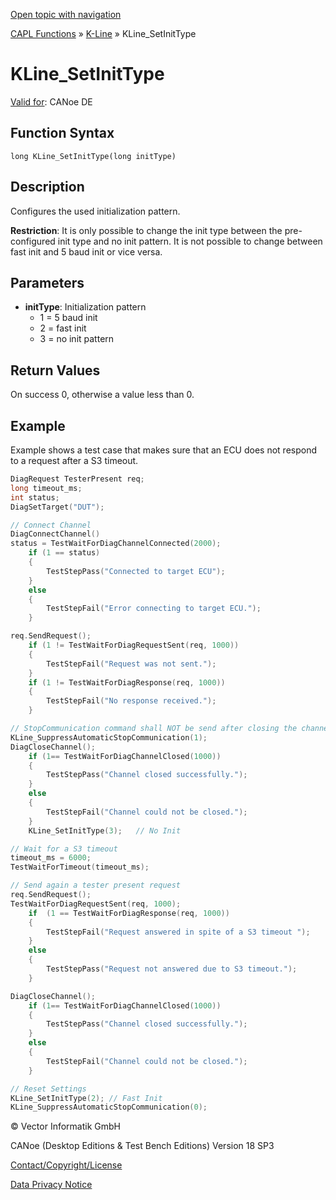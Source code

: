 [Open topic with navigation](../../../../../CANoeDEFamily.htm#Topics/CAPLFunctions/KLine/Functions/CAPLfunctionKLineSetInitType.md)

[CAPL Functions](../../CAPLfunctions.md) » [K-Line](../CAPLfunctionsKLineOverview.md) » KLine_SetInitType

# KLine_SetInitType

[Valid for](../../../Shared/FeatureAvailability.md): CANoe DE

## Function Syntax

```
long KLine_SetInitType(long initType)
```

## Description

Configures the used initialization pattern.

**Restriction**: It is only possible to change the init type between the pre-configured init type and no init pattern. It is not possible to change between fast init and 5 baud init or vice versa.

## Parameters

- **initType**: Initialization pattern
  - 1 = 5 baud init
  - 2 = fast init
  - 3 = no init pattern

## Return Values

On success 0, otherwise a value less than 0.

## Example

Example shows a test case that makes sure that an ECU does not respond to a request after a S3 timeout.

```c
DiagRequest TesterPresent req;
long timeout_ms;
int status;
DiagSetTarget("DUT");

// Connect Channel
DiagConnectChannel()
status = TestWaitForDiagChannelConnected(2000);
    if (1 == status)
    {
        TestStepPass("Connected to target ECU");
    }
    else
    {
        TestStepFail("Error connecting to target ECU.");
    }

req.SendRequest();
    if (1 != TestWaitForDiagRequestSent(req, 1000))
    {
        TestStepFail("Request was not sent.");
    }
    if (1 != TestWaitForDiagResponse(req, 1000))
    {
        TestStepFail("No response received.");
    }

// StopCommunication command shall NOT be send after closing the channel.
KLine_SuppressAutomaticStopCommunication(1);
DiagCloseChannel();
    if (1== TestWaitForDiagChannelClosed(1000))
    {
        TestStepPass("Channel closed successfully.");
    }
    else
    {
        TestStepFail("Channel could not be closed.");
    }
    KLine_SetInitType(3);   // No Init

// Wait for a S3 timeout
timeout_ms = 6000;
TestWaitForTimeout(timeout_ms);

// Send again a tester present request
req.SendRequest();
TestWaitForDiagRequestSent(req, 1000);
    if  (1 == TestWaitForDiagResponse(req, 1000))
    {
        TestStepFail("Request answered in spite of a S3 timeout ");
    }
    else
    {
        TestStepPass("Request not answered due to S3 timeout.");
    }

DiagCloseChannel();
    if (1== TestWaitForDiagChannelClosed(1000))
    {
        TestStepPass("Channel closed successfully.");
    }
    else
    {
        TestStepFail("Channel could not be closed.");
    }

// Reset Settings
KLine_SetInitType(2); // Fast Init
KLine_SuppressAutomaticStopCommunication(0);
```

© Vector Informatik GmbH

CANoe (Desktop Editions & Test Bench Editions) Version 18 SP3

[Contact/Copyright/License](../../../Shared/ContactCopyrightLicense.md)

[Data Privacy Notice](https://www.vector.com/int/en/company/get-info/privacy-policy/)